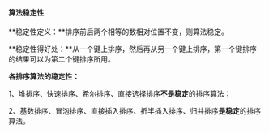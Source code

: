 #### 算法稳定性

**稳定性定义：**排序前后两个相等的数相对位置不变，则算法稳定。

**稳定性得好处：**从一个键上排序，然后再从另一个键上排序，第一个键排序的结果可以为第二个键排序所用。

**各排序算法的稳定性：**

1、堆排序、快速排序、希尔排序、直接选择排序**不是稳定**的排序算法；

2、基数排序、冒泡排序、直接插入排序、折半插入排序、归并排序**是稳定**的排序算法。